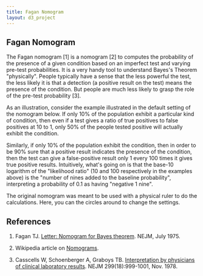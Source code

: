 ```yaml
---
title: Fagan Nomogram
layout: d3_project
---
```


## Fagan Nomogram

The Fagan nomogram [1] is a nomogram [2] to computes the probability
of the presence of a given condition based on an imperfect test and
varying pre-test probabilities. It is a very handy tool to understand
Bayes's Theorem "physically". People typically have a sense that the
less powerful the test, the less likely it is that a detection (a
positive result on the test) means the presence of the condition. But
people are much less likely to grasp the role of the pre-test
probability [3]. 

As an illustration, consider the example illustrated in the default
setting of the nomogram below. If only 10% of the population exhibit a
particular kind of condition, then even if a test gives a ratio of
true positives to false positives at 10 to 1, only 50% of the people
tested positive will actually exhibit the condition.

Similarly, if only 10% of the population exhibit the condition, then
in order to be 90% sure that a positive result indicates the presence
of the condition, then the test can give a false-positive result only
1 every 100 times it gives true positive results. Intuitively, what's
going on is that the base-10 logarithm of the "likelihood ratio" (10
and 100 respectively in the examples above) is the "number of nines
added to the baseline probability", interpreting a probability of 0.1
as having "negative 1 nine".

The original nomogram was meant to be used with a physical ruler to do
the calculations. Here, you can the circles around to change the
settings.

<div id="main"></div>

## References

1. Fagan TJ. 
   [Letter: Nomogram for Bayes theorem](https://www.ncbi.nlm.nih.gov/pubmed/1143310). 
   NEJM, July 1975.

2. Wikipedia article on
   [Nomograms](https://en.wikipedia.org/wiki/Nomogram).

3. Casscells W, Schoenberger A, Graboys TB.
   [Interpretation by physicians of clinical laboratory results](https://www.ncbi.nlm.nih.gov/pubmed/692627). NEJM 299(18):999-1001, Nov. 1978.
